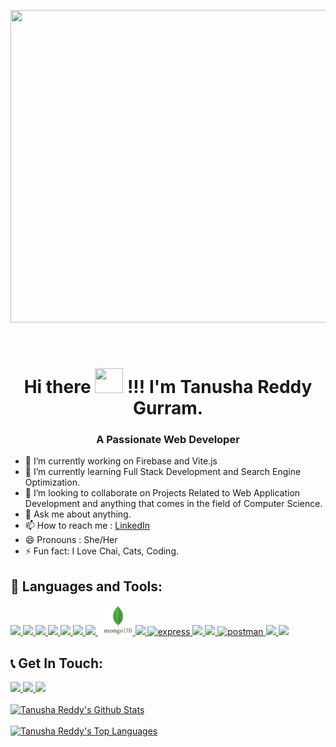 
<p align = "center">
<img width = "800px" height = "500px" src="https://media.giphy.com/media/L8K62iTDkzGX6/giphy.gif">
</p>

<br>

<h1 align = "center">Hi there <img height = "40px" width = "45px" src = "https://c.tenor.com/Wx9IEmZZXSoAAAAi/hi.gif"> !!! I'm Tanusha Reddy Gurram.</h2>

<h3 align = "center">A Passionate Web Developer</h3>

- 🔭 I’m currently working on Firebase and Vite.js
- 🌱 I’m currently learning Full Stack Development and Search Engine Optimization.
- 👯 I’m looking to collaborate on Projects Related to Web Application Development and anything that comes in the field of Computer Science.
- 💬 Ask me about anything.
- 📫 How to reach me : [LinkedIn](https://www.linkedin.com/in/gtanushareddy/)
- 😄 Pronouns : She/Her
- ⚡ Fun fact: I Love Chai, Cats, Coding.

## 🚀 Languages and Tools:

<p align="left"> 
    <a href="https://www.javatpoint.com/c-programming-language-tutorial" target="_blank"> <img src="https://img.icons8.com/color/48/c-programming.png"/> </a>
    <a href="https://www.java.com" target="_blank"> <img src="https://img.icons8.com/color/48/000000/java-coffee-cup-logo.png"/> </a>
    <a href="https://www.python.org" target="_blank"> <img src="https://img.icons8.com/color/48/000000/python.png"/> </a> 
    <a href="https://www.w3schools.com/html/" target="_blank"> <img src="https://img.icons8.com/color/48/html-5--v1.png"/> </a>
    <a href="https://www.w3schools.com/css/" target="_blank"> <img src="https://img.icons8.com/color/48/000000/css3.png"/> </a>
    <a href="https://developer.mozilla.org/en-US/docs/Web/JavaScript" target="_blank"> <img src="https://img.icons8.com/color/48/000000/javascript.png"/> </a> 
    <a style="padding-right:8px;" href="https://nodejs.org" target="_blank"> <img src="https://img.icons8.com/color/48/000000/nodejs.png"/> </a> 
    <a href="https://www.mongodb.com/" target="_blank"> <img src="https://raw.githubusercontent.com/devicons/devicon/master/icons/mongodb/mongodb-original-wordmark.svg" alt="mongodb" width="48" height="48"/> </a> 
    <a href="https://www.w3schools.com/sql/" target="_blank"> <img src="https://img.icons8.com/external-soft-fill-juicy-fish/48/external-sql-coding-and-development-soft-fill-soft-fill-juicy-fish.png"/> </a> 
    <a href="https://expressjs.com" target="_blank"> <img src="https://encrypted-tbn0.gstatic.com/images?q=tbn:ANd9GcRvvAeWlSN7AH1QVZ8l5DXzhAqqllwTvdNj8fIHdVm-LadAdVyq9HHrWmBDPndgG9B238g&usqp=CAU" alt="express" width="40" height="40"/> </a>
    <a href="https://reactjs.org/" target="_blank"> <img src="https://img.icons8.com/color/48/000000/react-native.png"/> </a>
    <a href="https://firebase.google.com/" target="_blank"> <img src="https://img.icons8.com/color/48/000000/firebase.png"/> </a> 
    <a href="https://postman.com" target="_blank"> <img src="https://www.vectorlogo.zone/logos/getpostman/getpostman-icon.svg" alt="postman" width="45" height="45"/> </a>   
    <a href="https://git-scm.com/" target="_blank"> <img src="https://img.icons8.com/color/48/000000/git.png"/> </a>
    <a href="https://jquery.com/" target="_blank"> <img src="https://img.icons8.com/ios-filled/48/4a90e2/jquery.png"/> </a>  
</p>

## 📞 Get In Touch:
<a href="https://www.linkedin.com/in/gtanushareddy/" target="_blank"> <img src="https://img.icons8.com/color/48/linkedin.png"/> </a>
<a href="https://www.hackerrank.com/gtanushareddy?hr_r=1" target="_blank"> <img src="https://img.icons8.com/external-tal-revivo-color-tal-revivo/48/external-hackerrank-is-a-technology-company-that-focuses-on-competitive-programming-logo-color-tal-revivo.png"/> </a>
<a href="https://leetcode.com/Tanu09/" target="_blank"> <img src="https://img.icons8.com/external-tal-revivo-shadow-tal-revivo/48/external-level-up-your-coding-skills-and-quickly-land-a-job-logo-shadow-tal-revivo.png"/> </a>
<br><br>
<a href="https://github.com/GTanR/github-readme-stats"><img alt="Tanusha Reddy's Github Stats" src="https://github-readme-stats.vercel.app/api?username=GTanR&show_icons=true&count_private=true&theme=react&hide_border=true&bg_color=0D1117" /></a><br><br>
  <a href="https://github.com/GTanR/github-readme-stats"><img alt="Tanusha Reddy's Top Languages" src="https://github-readme-stats.vercel.app/api/top-langs/?username=GTanR&langs_count=8&count_private=true&layout=compact&theme=react&hide_border=true&bg_color=0D1117" /></a>
